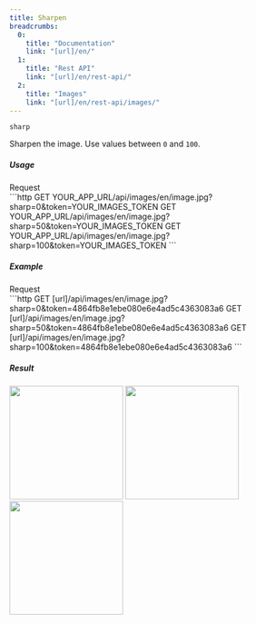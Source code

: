 ```yaml
---
title: Sharpen
breadcrumbs:
  0:
    title: "Documentation"
    link: "[url]/en/"
  1:
    title: "Rest API"
    link: "[url]/en/rest-api/"
  2:
    title: "Images"
    link: "[url]/en/rest-api/images/"
---
```


`sharp`

Sharpen the image. Use values between `0` and `100`.

##### Usage

<div class="file-header">Request</div>
```http
GET YOUR_APP_URL/api/images/en/image.jpg?sharp=0&token=YOUR_IMAGES_TOKEN
GET YOUR_APP_URL/api/images/en/image.jpg?sharp=50&token=YOUR_IMAGES_TOKEN
GET YOUR_APP_URL/api/images/en/image.jpg?sharp=100&token=YOUR_IMAGES_TOKEN
```

##### Example

<div class="file-header">Request</div>
```http
GET [url]/api/images/en/image.jpg?sharp=0&token=4864fb8e1ebe080e6e4ad5c4363083a6
GET [url]/api/images/en/image.jpg?sharp=50&token=4864fb8e1ebe080e6e4ad5c4363083a6
GET [url]/api/images/en/image.jpg?sharp=100&token=4864fb8e1ebe080e6e4ad5c4363083a6
```

##### Result

<img width="200" class="inline" src="[url]/api/images/en/image.jpg?sharp=0&token=4864fb8e1ebe080e6e4ad5c4363083a6">
<img width="200" class="inline" src="[url]/api/images/en/image.jpg?sharp=50&token=4864fb8e1ebe080e6e4ad5c4363083a6">
<img width="200" class="inline" src="[url]/api/images/en/image.jpg?sharp=100&token=4864fb8e1ebe080e6e4ad5c4363083a6">
